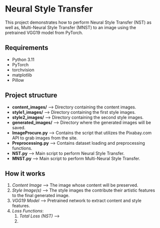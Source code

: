 # Neural Style Transfer

This project demonstrates how to perform Neural Style Transfer (NST) as well as, Multi-Neural Style Transfer (MNST) to an image using the pretrained VGG19 model from PyTorch.

## Requirements
* Python 3.11
* PyTorch
* torchvision
* matplotlib
* Pillow

## Project structure
* **content_images/** --> Directory containing the content images.
* **style1_images/** --> Directory containing the first style images.
* **style2_images/** --> Directory containing the second style images.
* **generated_images/** --> Directory where the generated images will be saved.
* **ImageProcure.py** --> Contains the script that utilizes the Pixabay.com API to grab images from the site.
* **Preprocessing.py** --> Contains dataset loading and preprocessing functions.
* **NST.py** --> Main script to perform Neural Style Transfer.
* **MNST.py** --> Main script to perform Multi-Neural Style Transfer.

## How it works
1. *Content Image* --> The image whose content will be preserved.
2. *Style Image(s)* --> The style images the contribute their artistic features to the final generated image.
3. *VGG19 Model* --> Pretrained network to extract content and style features.
4. *Loss Functions*:
   1. *Total Loss (NST)* --> 
   2. 
